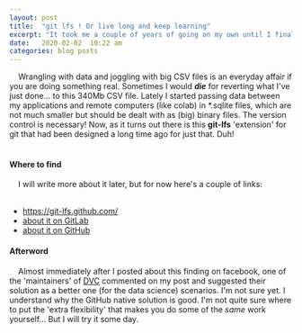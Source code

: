 ```yaml
---
layout: post
title:  "git lfs ! Or live long and keep learning"
excerpt: "It took me a couple of years of going on my own until I finally bumped into this git-lfs thingy! GitHub should have advertised it more, because it solves the main problem of bundling code/model with data."
date:   2020-02-02  10:22 am
categories: blog posts
---
```


&nbsp;&nbsp;&nbsp;&nbsp;Wrangling with data and joggling with big CSV 
files is an everyday affair if you are doing something real. Sometimes 
I would _**die**_ for reverting what I've just done... to this 340Mb CSV 
file. Lately I started passing data between my applications and remote 
computers (like colab) in *.sqlite files, which are not much smaller but 
should be dealt with as (big) binary files. The version control is necessary!
Now, as it turns out there is this **git-lfs** 'extension' for git that 
had been designed a long time ago for just that. Duh!<br><br>
#### Where to find
&nbsp;&nbsp;&nbsp;&nbsp;I will write more about it later, but for now 
here's a couple of links:<br><br>
- https://git-lfs.github.com/
- [about it on GitLab](https://docs.gitlab.com/ee/administration/lfs/manage_large_binaries_with_git_lfs.html)
- [about it on GitHub](https://help.github.com/en/github/managing-large-files/about-storage-and-bandwidth-usage)<br>

#### Afterword
&nbsp;&nbsp;&nbsp;&nbsp;Almost immediately after I posted about this finding
on facebook, one of the 'maintainers' of [DVC](https://dvc.org/) commented on
my post and suggested their solution as a better one (for the data science)
scenarios. I'm not sure yet. I understand why the GitHub native solution is
good. I'm not quite sure where to put the 'extra flexibility' that makes you
do some of the _same_ work yourself... But I will try it some day.
 

